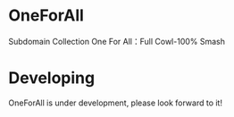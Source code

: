 # OneForAll
Subdomain Collection One For All：Full Cowl-100% Smash

# Developing
OneForAll is under development, please look forward to it!
